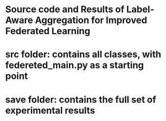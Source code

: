# Source code and Results of Label-Aware Aggregation for Improved Federated Learning

  # src folder: contains all classes, with federeted_main.py as a starting point
  # save folder: contains the full set of experimental results 

